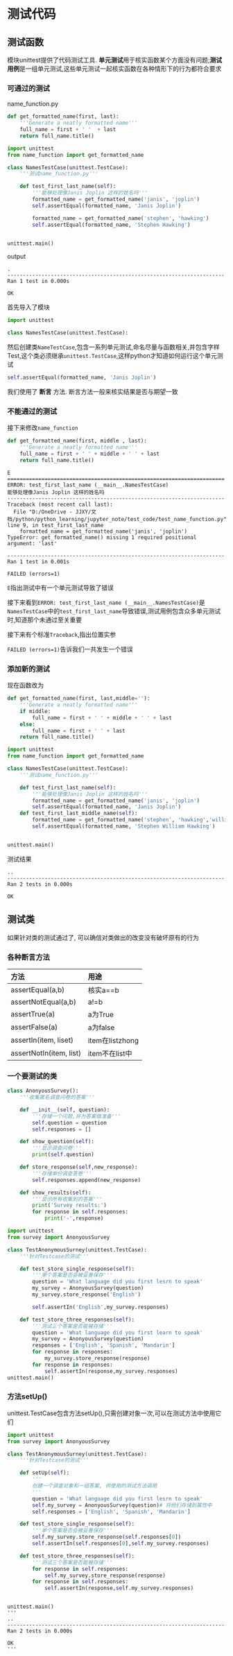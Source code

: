 
# 测试代码

## 测试函数
模块unittest提供了代码测试工具. **单元测试**用于核实函数某个方面没有问题;**测试用例**是一组单元测试,这些单元测试一起核实函数在各种情形下的行为都符合要求

### 可通过的测试

name_function.py

```python
def get_formatted_name(first, last):
    '''Generate a neatly formatted name'''
    full_name = first + ' '  + last
    return full_name.title()

```

```python
import unittest 
from name_function import get_formatted_name

class NamesTestCase(unittest.TestCase):
    '''测试name_function.py'''

    def test_first_last_name(self):
        '''能够处理像Janis Joplin 这样的姓名吗'''
        formatted_name = get_formatted_name('janis', 'joplin')
        self.assertEqual(formatted_name, 'Janis Joplin')

        formatted_name = get_formatted_name('stephen', 'hawking')
        self.assertEqual(formatted_name, 'Stephen Hawking')


unittest.main()
```
output 
```
.
----------------------------------------------------------------------
Ran 1 test in 0.000s

OK

```

首先导入了模块
```python
import unittest 
```
```python
class NamesTestCase(unittest.TestCase):
```

然后创建类`NameTestCase`,包含一系列单元测试,命名尽量与函数相关,并包含字样Test,这个类必须继承`unittest.TestCase`,这样python才知道如何运行这个单元测试
```python
self.assertEqual(formatted_name, 'Janis Joplin')
```
我们使用了 **断言** 方法. 断言方法一般来核实结果是否与期望一致


### 不能通过的测试

接下来修改`name_function`
```python
def get_formatted_name(first, middle , last):
    '''Generate a neatly formatted name'''
    full_name = first + ' ' + middle + ' ' + last
    return full_name.title()
```

```
E
======================================================================
ERROR: test_first_last_name (__main__.NamesTestCase)
能够处理像Janis Joplin 这样的姓名吗
----------------------------------------------------------------------
Traceback (most recent call last):
  File "D:/OneDrive - JJXY/文档/python/python_learning/jupyter_note/test_code/test_name_function.py", line 9, in test_first_last_name
    formatted_name = get_formatted_name('janis', 'joplin')
TypeError: get_formatted_name() missing 1 required positional argument: 'last'

----------------------------------------------------------------------
Ran 1 test in 0.001s

FAILED (errors=1)
```

`E`指出测试中有一个单元测试导致了错误

接下来看到`ERROR: test_first_last_name (__main__.NamesTestCase)`是`NamesTestCase`中的`test_first_last_name`导致错误,测试用例包含众多单元测试时,知道那个未通过至关重要

接下来有个标准`Traceback`,指出位置实参

`FAILED (errors=1)`告诉我们一共发生一个错误

### 添加新的测试 

现在函数改为
```python
def get_formatted_name(first, last,middle=''):
    '''Generate a neatly formatted name'''
    if middle:
        full_name = first + ' ' + middle + ' ' + last
    else:
        full_name = first + ' ' + last
    return full_name.title()
```

```python
import unittest
from name_function import get_formatted_name

class NamesTestCase(unittest.TestCase):
    '''测试name_function.py'''

    def test_first_last_name(self):
        '''能够处理像Janis Joplin 这样的姓名吗'''
        formatted_name = get_formatted_name('janis', 'joplin')
        self.assertEqual(formatted_name, 'Janis Joplin')
    def test_first_last_middle_name(self):
        formatted_name = get_formatted_name('stephen', 'hawking','william')
        self.assertEqual(formatted_name, 'Stephen William Hawking')


unittest.main()
```

测试结果
```
..
----------------------------------------------------------------------
Ran 2 tests in 0.000s

OK
```

## 测试类
如果针对类的测试通过了, 可以确信对类做出的改变没有破坏原有的行为

### 各种断言方法

方法|用途
:-|:-
assertEqual(a,b)|核实a==b
assertNotEqual(a,b)| a!=b
assertTrue(a)| a为True
assertFalse(a)| a为false
assertIn(item, liset)|item在listzhong
assertNotIn(item, list)|item不在list中

### 一个要测试的类

```python
class AnonyousSurvey():
    '''收集匿名调查问卷的答案'''

    def __init__(self, question):
        '''存储一个问题,并为答案做准备'''
        self.question = question
        self.responses = []

    def show_question(self):
        '''显示调查问卷'''
        print(self.question)

    def store_response(self,new_response):
        '''存储单份调查答卷'''
        self.responses.append(new_response)

    def show_results(self):
        '''显示所有收集到的答案'''
        print('Survey results:')
        for response in self.responses:
            print('-',response)
```

```python
import unittest
from survey import AnonyousSurvey

class TestAnonymousSurney(unittest.TestCase):
    '''针对Testcase的测试'''

    def test_store_single_response(self):
        '''单个答案是否会被妥善保存'''
        question = 'What language did you first lesrn to speak'
        my_survey = AnonyousSurvey(question)
        my_survey.store_response('English')

        self.assertIn('English',my_survey.responses)

    def test_store_three_responses(self):
        '''测试三个答案是否能被存储'''
        question = 'What language did you first learn to speak'
        my_survey = AnonyousSurvey(question)
        responses = ['English', 'Spanish', 'Mandarin']
        for response in responses:
            my_survey.store_response(response)
        for response in responses:
            self.assertIn(response,my_survey.responses)
unittest.main()
```

### 方法setUp()
unittest.TestCase包含方法setUp(),只需创建对象一次,可以在测试方法中使用它们

```python
import unittest
from survey import AnonyousSurvey

class TestAnonymousSurney(unittest.TestCase):
    '''针对Testcase的测试'''

    def setUp(self):
        '''
        创建一个调查对象和一组答案, 供使用的测试方法调用
        '''
        question = 'What language did you first lesrn to speak'
        self.my_survey = AnonyousSurvey(question)# 将他们存储到属性中
        self.responses = ['English', 'Spanish', 'Mandarin']

    def test_store_single_response(self):
        '''单个答案是否会被妥善保存'''
        self.my_survey.store_response(self.responses[0])
        self.assertIn(self.responses[0],self.my_survey.responses)

    def test_store_three_responses(self):
        '''测试三个答案是否能被存储'''
        for response in self.responses:
            self.my_survey.store_response(response)
        for response in self.responses:
            self.assertIn(response,self.my_survey.responses)



```

```
unittest.main()
'''
..
----------------------------------------------------------------------
Ran 2 tests in 0.000s

OK
'''
```

